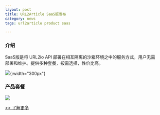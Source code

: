 ```yaml
---
layout: post
title: URL2Article SaaS版发布
category: news
tags: url2article product saas

---
```


### 介绍

SaaS版是将 URL2io API 部署在相互隔离的沙箱环境之中的服务方式，用户无需部署和维护。提供多种套餐，按需选择，性价比高。

<!--more-->

![](https://i.v2ex.co/Pc2lMw3y.png){:width="300px"}


### 产品套餐

![](https://i.v2ex.co/4vJV13s0.png)

[>> 了解更多](http://url2io.applinzi.com/console/u2article_saas/overview)
